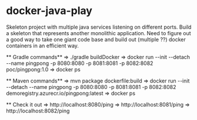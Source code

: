 # docker-java-play

Skeleton project with multiple java services listening on different ports. 
Build a skeleton that represents another monolithic application. 
Need to figure out a good way to take one giant code base
and build out (multiple ??) docker containers in an efficient way.

** Gradle commands**
=> ./gradle buildDocker
=> docker run --init --detach --name pingpong -p 8080:8080 -p 8081:8081 -p 8082:8082 poc/pingpong:1.0
=> docker ps

** Maven commands**
=> mvn package dockerfile:build
=> docker run --init --detach --name pingpong -p 8080:8080 -p 8081:8081 -p 8082:8082 demoregistry.azurecr.io/pingpong:latest
=> docker ps

** Check it out
=> http://localhost:8080/ping
=> http://localhost:8081/ping
=> http://localhost:8082/ping

